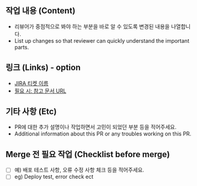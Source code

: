 ## 작업 내용 (Content)
- 리뷰어가 중점적으로 봐야 하는 부분을 바로 알 수 있도록 변경된 내용을 나열합니다.
- List up changes so that reviewer can quickly understand the important parts.

## 링크 (Links) - option
- [JIRA 티켓 이름](ex.http://jiraaddress.com/sandworks/SW-450)
- [필요 시: 참고 문서 URL](ex.http://google.com)

## 기타 사항 (Etc)
- PR에 대한 추가 설명이나 작업하면서 고민이 되었던 부분 등을 적어주세요.
- Additional information about this PR or any troubles working on this PR.

## Merge 전 필요 작업 (Checklist before merge)
- [ ] 예) 배포 테스트 사항, 오류 수정 사항 체크 등을 적어주세요.
- [ ] eg) Deploy test, error check ect
